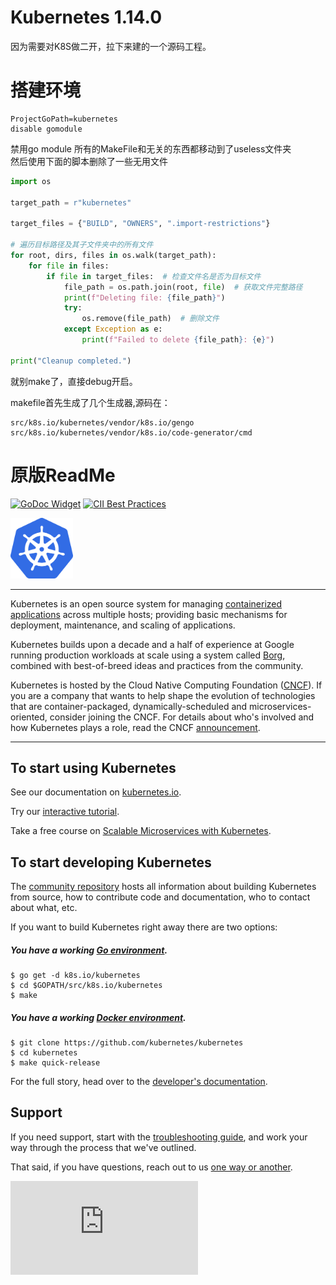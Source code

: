 # Kubernetes 1.14.0

因为需要对K8S做二开，拉下来建的一个源码工程。
# 搭建环境
```shell
ProjectGoPath=kubernetes
disable gomodule
```
禁用go module
所有的MakeFile和无关的东西都移动到了useless文件夹  
然后使用下面的脚本删除了一些无用文件   
```python
import os

target_path = r"kubernetes"

target_files = {"BUILD", "OWNERS", ".import-restrictions"}

# 遍历目标路径及其子文件夹中的所有文件
for root, dirs, files in os.walk(target_path):
    for file in files:
        if file in target_files:  # 检查文件名是否为目标文件
            file_path = os.path.join(root, file)  # 获取文件完整路径
            print(f"Deleting file: {file_path}")
            try:
                os.remove(file_path)  # 删除文件
            except Exception as e:
                print(f"Failed to delete {file_path}: {e}")

print("Cleanup completed.")
```
就别make了，直接debug开启。   

makefile首先生成了几个生成器,源码在：   
```shell
src/k8s.io/kubernetes/vendor/k8s.io/gengo
src/k8s.io/kubernetes/vendor/k8s.io/code-generator/cmd

```
# 原版ReadMe

[![GoDoc Widget]][GoDoc] [![CII Best Practices](https://bestpractices.coreinfrastructure.org/projects/569/badge)](https://bestpractices.coreinfrastructure.org/projects/569)

<img src="https://github.com/kubernetes/kubernetes/raw/master/logo/logo.png" width="100">

----

Kubernetes is an open source system for managing [containerized applications]
across multiple hosts; providing basic mechanisms for deployment, maintenance,
and scaling of applications.

Kubernetes builds upon a decade and a half of experience at Google running
production workloads at scale using a system called [Borg],
combined with best-of-breed ideas and practices from the community.

Kubernetes is hosted by the Cloud Native Computing Foundation ([CNCF]).
If you are a company that wants to help shape the evolution of
technologies that are container-packaged, dynamically-scheduled
and microservices-oriented, consider joining the CNCF.
For details about who's involved and how Kubernetes plays a role,
read the CNCF [announcement].

----

## To start using Kubernetes

See our documentation on [kubernetes.io].

Try our [interactive tutorial].

Take a free course on [Scalable Microservices with Kubernetes].

## To start developing Kubernetes

The [community repository] hosts all information about
building Kubernetes from source, how to contribute code
and documentation, who to contact about what, etc.

If you want to build Kubernetes right away there are two options:

##### You have a working [Go environment].

```
$ go get -d k8s.io/kubernetes
$ cd $GOPATH/src/k8s.io/kubernetes
$ make
```

##### You have a working [Docker environment].

```
$ git clone https://github.com/kubernetes/kubernetes
$ cd kubernetes
$ make quick-release
```

For the full story, head over to the [developer's documentation].

## Support

If you need support, start with the [troubleshooting guide],
and work your way through the process that we've outlined.

That said, if you have questions, reach out to us
[one way or another][communication].

[announcement]: https://cncf.io/news/announcement/2015/07/new-cloud-native-computing-foundation-drive-alignment-among-container
[Borg]: https://research.google.com/pubs/pub43438.html
[CNCF]: https://www.cncf.io/about
[communication]: https://git.k8s.io/community/communication
[community repository]: https://git.k8s.io/community
[containerized applications]: https://kubernetes.io/docs/concepts/overview/what-is-kubernetes/
[developer's documentation]: https://git.k8s.io/community/contributors/devel#readme
[Docker environment]: https://docs.docker.com/engine
[Go environment]: https://golang.org/doc/install
[GoDoc]: https://godoc.org/k8s.io/kubernetes
[GoDoc Widget]: https://godoc.org/k8s.io/kubernetes?status.svg
[interactive tutorial]: https://kubernetes.io/docs/tutorials/kubernetes-basics
[kubernetes.io]: https://kubernetes.io
[Scalable Microservices with Kubernetes]: https://www.udacity.com/course/scalable-microservices-with-kubernetes--ud615
[troubleshooting guide]: https://kubernetes.io/docs/tasks/debug-application-cluster/troubleshooting/

[![Analytics](https://kubernetes-site.appspot.com/UA-36037335-10/GitHub/README.md?pixel)]()
